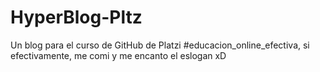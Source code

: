 # HyperBlog-Pltz
Un blog para el curso de GitHub de Platzi
#educacion_online_efectiva, si efectivamente, me comi y me encanto el eslogan xD
